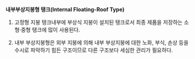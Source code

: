**내부부상지붕형 탱크(Internal Floating-Roof Type)**
1. 고정형 지붕 탱크내부에 부상식 지붕이 설치된 탱크로서 최종 제품을 저장하는 소형‧중형 탱크에 많이 사용된다.

2. 내부 부상지붕형은 외부 지붕에 의해 내부 부상지붕에 대한 노화, 부식, 손상 등을 수시로 파악하기 힘든 구조이므로 다른 구조보다 세심한 관리가 필요하다. 